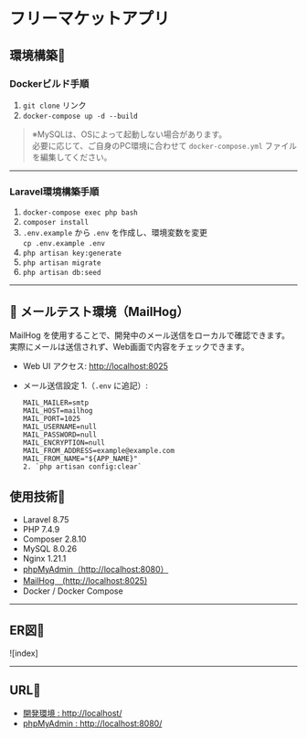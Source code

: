 # フリーマケットアプリ

## 環境構築🔗

### Dockerビルド手順

1. `git clone` リンク
2. `docker-compose up -d --build`

> ※MySQLは、OSによって起動しない場合があります。  
> 必要に応じて、ご自身のPC環境に合わせて `docker-compose.yml` ファイルを編集してください。

---

### Laravel環境構築手順

1. `docker-compose exec php bash`
2. `composer install`
3. `.env.example` から `.env` を作成し、環境変数を変更  
   `cp .env.example .env`
4. `php artisan key:generate`
5. `php artisan migrate`
6. `php artisan db:seed`

---

## 📧 メールテスト環境（MailHog）

MailHog を使用することで、開発中のメール送信をローカルで確認できます。実際にメールは送信されず、Web画面で内容をチェックできます。

- Web UI アクセス: [http://localhost:8025](http://localhost:8025)
- メール送信設定
  1.（`.env` に追記）:

  ```env
  MAIL_MAILER=smtp  
  MAIL_HOST=mailhog  
  MAIL_PORT=1025  
  MAIL_USERNAME=null  
  MAIL_PASSWORD=null  
  MAIL_ENCRYPTION=null  
  MAIL_FROM_ADDRESS=example@example.com  
  MAIL_FROM_NAME="${APP_NAME}"
  2. `php artisan config:clear`

## 使用技術🔗

- Laravel 8.75  
- PHP 7.4.9  
- Composer 2.8.10  
- MySQL 8.0.26  
- Nginx 1.21.1  
- [phpMyAdmin（http://localhost:8080）](http://localhost:8080)
- [MailHog　(http://localhost:8025) ](http://localhost:8025) 
- Docker / Docker Compose

---

## ER図🔗
![index]




---

## URL🔗

- [開発環境 : http://localhost/](http://localhost/)
- [phpMyAdmin : http://localhost:8080/](http://localhost:8080/)
